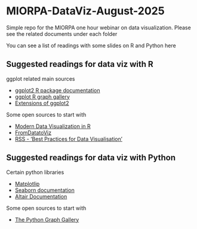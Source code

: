# MIORPA-DataViz-August-2025
Simple repo for the MIORPA one hour webinar on data visualization. Please see the related documents under each folder

You can see a list of readings with some slides on R and Python here

## Suggested readings for data viz with R 

ggplot related main sources

- [ggplot2 R package documentation](https://ggplot2.tidyverse.org/)
- [ggplot R graph gallery](https://r-graph-gallery.com/)
- [Extensions of ggplot2](https://exts.ggplot2.tidyverse.org/gallery/)

Some open sources to start with

- [Modern Data Visualization in R](https://rkabacoff.github.io/datavis/)
- [FromDatatoViz](https://www.data-to-viz.com/)
- [RSS - ‘Best Practices for Data Visualisation’](https://royal-statistical-society.github.io/datavisguide/)

## Suggested readings for data viz with Python

Certain python libraries

- [Matplotlip](https://matplotlib.org/)
- [Seaborn documentation](https://seaborn.pydata.org/)
- [Altair Documentation](https://altair-viz.github.io/)

Some open sources to start with

- [The Python Graph Gallery](https://python-graph-gallery.com/)


